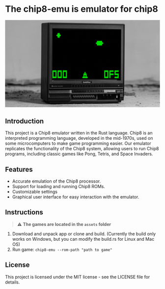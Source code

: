 # The chip8-emu is emulator for chip8

![](.github/assets/chip8-emu.gif)

## Introduction

This project is a Chip8 emulator written in the Rust language. Chip8 is an interpreted programming language, developed in the mid-1970s, used on some microcomputers to make game programming easier. Our emulator replicates the functionality of the Chip8 system, allowing users to run Chip8 programs, including classic games like Pong, Tetris, and Space Invaders.

## Features

- Accurate emulation of the Chip8 processor.
- Support for loading and running Chip8 ROMs.
- Customizable settings
- Graphical user interface for easy interaction with the emulator.

## Instructions
> ⚠️ **The games are located in the ```assets``` folder**

1. Download and unpack app or clone and build. (Currently the build only works on Windows, but you can modify the build.rs for Linux and Mac OS)
2. Run game: ```chip8-emu --rom-path "path to game"```


## License

This project is licensed under the MIT license - see the LICENSE file for details.